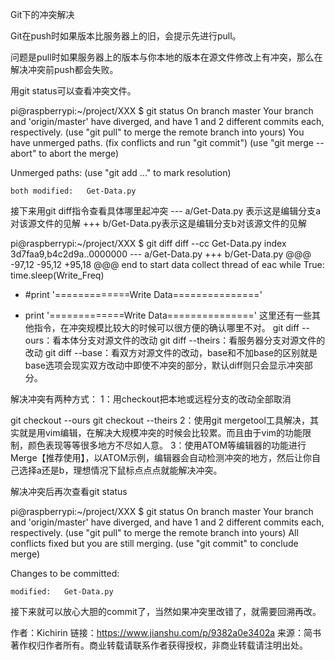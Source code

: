Git下的冲突解决

Git在push时如果版本比服务器上的旧，会提示先进行pull。

问题是pull时如果服务器上的版本与你本地的版本在源文件修改上有冲突，那么在解决冲突前push都会失败。

用git status可以查看冲突文件。

pi@raspberrypi:~/project/XXX $ git status
On branch master
Your branch and 'origin/master' have diverged,
and have 1 and 2 different commits each, respectively.
  (use "git pull" to merge the remote branch into yours)
You have unmerged paths.
  (fix conflicts and run "git commit")
  (use "git merge --abort" to abort the merge)

Unmerged paths:
  (use "git add <file>..." to mark resolution)

    both modified:   Get-Data.py
接下来用git diff指令查看具体哪里起冲突
--- a/Get-Data.py 表示这是编辑分支a对该源文件的见解
+++ b/Get-Data.py表示这是编辑分支b对该源文件的见解

pi@raspberrypi:~/project/XXX $ git diff
diff --cc Get-Data.py
index 3d7faa9,b4c2d9a..0000000
--- a/Get-Data.py
+++ b/Get-Data.py
@@@ -97,12 -95,12 +95,18 @@@ end to start data collect thread of eac
  while True:
      time.sleep(Write_Freq)
  
 -    #print '=============Write Data==============='
 +    print '=============Write Data==============='
这里还有一些其他指令，在冲突规模比较大的时候可以很方便的确认哪里不对。
git diff --ours：看本体分支对源文件的改动
git diff --theirs：看服务器分支对源文件的改动
git diff --base：看双方对源文件的改动，base和不加base的区别就是base选项会现实双方改动中即使不冲突的部分，默认diff则只会显示冲突部分。

解决冲突有两种方式：
1：用checkout把本地或远程分支的改动全部取消

git checkout --ours
git checkout --theirs
2：使用git mergetool工具解决，其实就是用vim编辑，在解决大规模冲突的时候会比较累。而且由于vim的功能限制，颜色表现等等很多地方不尽如人意。
3：使用ATOM等编辑器的功能进行Merge【推荐使用】，以ATOM示例，编辑器会自动检测冲突的地方，然后让你自己选择a还是b，理想情况下鼠标点点点就能解决冲突。

解决冲突后再次查看git status

pi@raspberrypi:~/project/XXX $ git status
On branch master
Your branch and 'origin/master' have diverged,
and have 1 and 2 different commits each, respectively.
  (use "git pull" to merge the remote branch into yours)
All conflicts fixed but you are still merging.
  (use "git commit" to conclude merge)

Changes to be committed:

    modified:   Get-Data.py
接下来就可以放心大胆的commit了，当然如果冲突里改错了，就需要回溯再改。

作者：Kichirin
链接：https://www.jianshu.com/p/9382a0e3402a
来源：简书
著作权归作者所有。商业转载请联系作者获得授权，非商业转载请注明出处。